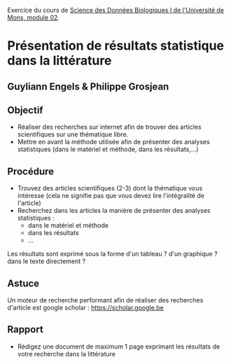 Exercice du cours de [Science des Données Biologiques I de l'Université de Mons, module 02](http://biodatascience-course.sciviews.org/sdd-umons/).

Présentation de résultats statistique dans la littérature
=========================================================

Guyliann Engels & Philippe Grosjean
-----------------------------------

Objectif
--------

-   Réaliser des recherches sur internet afin de trouver des articles scientifiques sur une thématique libre.
-   Mettre en avant la méthode utilisée afin de présenter des analyses statistiques (dans le matériel et méthode, dans les résultats,...)

Procédure
---------

-   Trouvez des articles scientifiques (2-3) dont la thématique vous intéresse (cela ne signifie pas que vous devez lire l'intégralité de l'article)
-   Recherchez dans les articles la manière de présenter des analyses statistiques :
    -   dans le matériel et méthode
    -   dans les résultats
    -   ...

Les résultats sont exprimé sous la forme d'un tableau ? d'un graphique ? dans le texte directement ?

Astuce
------

Un moteur de recherche performant afin de réaliser des recherches d'article est google scholar : <https://scholar.google.be>

Rapport
-------

-   Rédigez une document de maximum 1 page exprimant les résultats de votre recherche dans la littérature
